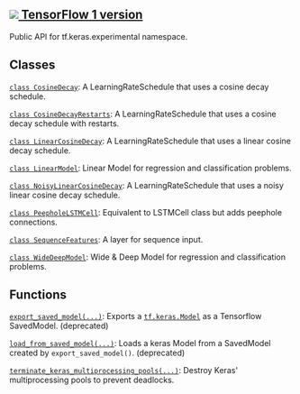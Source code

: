 [ ![](https://tensorflow.google.cn/images/tf_logo_32px.png) TensorFlow 1
version](/versions/r1.15/api_docs/python/tf/compat/v2/keras/experimental)  
---  
  
Public API for tf.keras.experimental namespace.

## Classes

[`class
CosineDecay`](https://tensorflow.google.cn/api_docs/python/tf/keras/experimental/CosineDecay):
A LearningRateSchedule that uses a cosine decay schedule.

[`class
CosineDecayRestarts`](https://tensorflow.google.cn/api_docs/python/tf/keras/experimental/CosineDecayRestarts):
A LearningRateSchedule that uses a cosine decay schedule with restarts.

[`class
LinearCosineDecay`](https://tensorflow.google.cn/api_docs/python/tf/keras/experimental/LinearCosineDecay):
A LearningRateSchedule that uses a linear cosine decay schedule.

[`class
LinearModel`](https://tensorflow.google.cn/api_docs/python/tf/keras/experimental/LinearModel):
Linear Model for regression and classification problems.

[`class
NoisyLinearCosineDecay`](https://tensorflow.google.cn/api_docs/python/tf/keras/experimental/NoisyLinearCosineDecay):
A LearningRateSchedule that uses a noisy linear cosine decay schedule.

[`class
PeepholeLSTMCell`](https://tensorflow.google.cn/api_docs/python/tf/keras/experimental/PeepholeLSTMCell):
Equivalent to LSTMCell class but adds peephole connections.

[`class
SequenceFeatures`](https://tensorflow.google.cn/api_docs/python/tf/keras/experimental/SequenceFeatures):
A layer for sequence input.

[`class
WideDeepModel`](https://tensorflow.google.cn/api_docs/python/tf/keras/experimental/WideDeepModel):
Wide & Deep Model for regression and classification problems.

## Functions

[`export_saved_model(...)`](https://tensorflow.google.cn/api_docs/python/tf/keras/experimental/export_saved_model):
Exports a
[`tf.keras.Model`](https://tensorflow.google.cn/api_docs/python/tf/keras/Model)
as a Tensorflow SavedModel. (deprecated)

[`load_from_saved_model(...)`](https://tensorflow.google.cn/api_docs/python/tf/keras/experimental/load_from_saved_model):
Loads a keras Model from a SavedModel created by `export_saved_model()`.
(deprecated)

[`terminate_keras_multiprocessing_pools(...)`](https://tensorflow.google.cn/api_docs/python/tf/keras/experimental/terminate_keras_multiprocessing_pools):
Destroy Keras' multiprocessing pools to prevent deadlocks.

